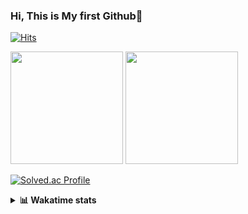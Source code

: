 ### Hi, This is My first Github👋
[![Hits](https://hits.seeyoufarm.com/api/count/incr/badge.svg?url=https%3A%2F%2Fgithub.com%2FJonghyun-Park1027&count_bg=%2379C83D&title_bg=%23555555&icon=&icon_color=%23E7E7E7&title=hits&edge_flat=false)](https://hits.seeyoufarm.com)
<br>


<p>
  <img height="180em" src="https://github-readme-stats-eight-rho-29.vercel.app/api?username=Jonghyun-Park1027&show_icons=true&include_all_commits=true&bg_color=30,e96443,904e95&title_color=fff&text_color=fff">
  <img height="180em" src="https://github-readme-stats-eight-rho-29.vercel.app/api/top-langs/?username=Jonghyun-Park1027&layout=compact&bg_color=30,e96443,904e95&title_color=fff&text_color=fff">


[![Solved.ac Profile](http://mazassumnida.wtf/api/v2/generate_badge?boj=ppjjhh1027)](https://solved.ac/ppjjhh1027/)

</p>
<details>
<summary><b>📊 Wakatime stats</b><br></summary>
<div>
<hr/>



<!--START_SECTION:waka-->
![Code Time](http://img.shields.io/badge/Code%20Time-1%2C172%20hrs-blue)

![Profile Views](http://img.shields.io/badge/Profile%20Views-0-blue)

**🐱 My GitHub Data** 

> 📦 159.2 kB Used in GitHub's Storage 
 > 
> 🏆 57 Contributions in the Year 2025
 > 
> 🚫 Not Opted to Hire
 > 
> 📜 10 Public Repositories 
 > 
> 🔑 10 Private Repositories 
 > 
**I'm an Early 🐤** 

```text
🌞 Morning                62 commits          █████░░░░░░░░░░░░░░░░░░░░   19.14 % 
🌆 Daytime                161 commits         ████████████░░░░░░░░░░░░░   49.69 % 
🌃 Evening                88 commits          ███████░░░░░░░░░░░░░░░░░░   27.16 % 
🌙 Night                  13 commits          █░░░░░░░░░░░░░░░░░░░░░░░░   04.01 % 
```
📅 **I'm Most Productive on Friday** 

```text
Monday                   53 commits          ████░░░░░░░░░░░░░░░░░░░░░   16.36 % 
Tuesday                  44 commits          ███░░░░░░░░░░░░░░░░░░░░░░   13.58 % 
Wednesday                25 commits          ██░░░░░░░░░░░░░░░░░░░░░░░   07.72 % 
Thursday                 35 commits          ███░░░░░░░░░░░░░░░░░░░░░░   10.80 % 
Friday                   73 commits          ██████░░░░░░░░░░░░░░░░░░░   22.53 % 
Saturday                 37 commits          ███░░░░░░░░░░░░░░░░░░░░░░   11.42 % 
Sunday                   57 commits          ████░░░░░░░░░░░░░░░░░░░░░   17.59 % 
```


📊 **This Week I Spent My Time On** 

```text
🕑︎ Time Zone: Asia/Seoul

💬 Programming Languages: 
Python                   21 hrs 20 mins      ██████████████████████░░░   89.39 % 
HTML                     1 hr 3 mins         █░░░░░░░░░░░░░░░░░░░░░░░░   04.44 % 
TypeScript               28 mins             █░░░░░░░░░░░░░░░░░░░░░░░░   02.01 % 
Markdown                 15 mins             ░░░░░░░░░░░░░░░░░░░░░░░░░   01.07 % 
JSON                     13 mins             ░░░░░░░░░░░░░░░░░░░░░░░░░   00.95 % 

🔥 Editors: 
Cursor                   23 hrs 52 mins      █████████████████████████   100.00 % 

🐱‍💻 Projects: 
arbitrage                19 hrs 1 min        ████████████████████░░░░░   79.65 % 
sql_study                1 hr 39 mins        ██░░░░░░░░░░░░░░░░░░░░░░░   06.93 % 
bit_abutrage             1 hr 27 mins        ██░░░░░░░░░░░░░░░░░░░░░░░   06.11 % 
web                      1 hr 15 mins        █░░░░░░░░░░░░░░░░░░░░░░░░   05.24 % 
wemake                   27 mins             ░░░░░░░░░░░░░░░░░░░░░░░░░   01.95 % 

💻 Operating System: 
Mac                      23 hrs 52 mins      █████████████████████████   100.00 % 
```

**I Mostly Code in Jupyter Notebook** 

```text
Jupyter Notebook         10 repos            ███████████████░░░░░░░░░░   58.82 % 
C++                      3 repos             ████░░░░░░░░░░░░░░░░░░░░░   17.65 % 
TypeScript               2 repos             ███░░░░░░░░░░░░░░░░░░░░░░   11.76 % 
Dart                     1 repo              █░░░░░░░░░░░░░░░░░░░░░░░░   05.88 % 
Python                   1 repo              █░░░░░░░░░░░░░░░░░░░░░░░░   05.88 % 
```




 Last Updated on 29/09/2025 18:46:23 UTC
<!--END_SECTION:waka-->
</details>



